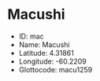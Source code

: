 # Macushi

* ID: mac 
* Name: Macushi 
* Latitude: 4.31861 
* Longitude: -60.2209 
* Glottocode: macu1259